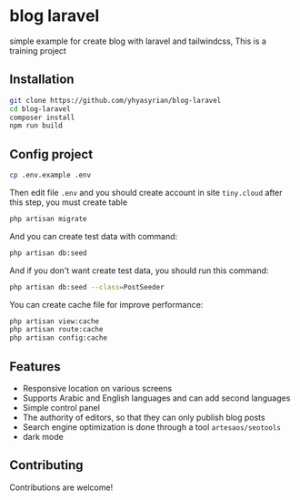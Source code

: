 # blog laravel
simple example for create blog with laravel and tailwindcss, This is a training project
## Installation
```bash
git clone https://github.com/yhyasyrian/blog-laravel
cd blog-laravel
composer install
npm run build
```
## Config project
```bash
cp .env.example .env
```
Then edit file `.env` and you should create account in site `tiny.cloud` after this step, you must create table
```bash
php artisan migrate
```
And you can create test data with command:
```bash
php artisan db:seed
```
And if you don't want create test data, you should run this command:
```bash
php artisan db:seed --class=PostSeeder
```
You can create cache file for improve performance:
```bash
php artisan view:cache
php artisan route:cache
php artisan config:cache 
```
## Features
* Responsive location on various screens
* Supports Arabic and English languages and can add second languages
* Simple control panel
* The authority of editors, so that they can only publish blog posts
* Search engine optimization is done through a tool `artesaos/seotools`
* dark mode
## Contributing
Contributions are welcome!
